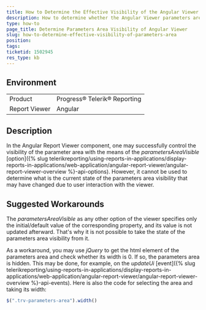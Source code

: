 ```yaml
---
title: How to Determine the Effective Visibility of the Angular Viewer Parameters Area
description: How to determine whether the Angular Viewer parameters area is currently visible
type: how-to
page_title: Determine Parameters Area Visibility of Angular Viewer
slug: how-to-determine-effective-visibility-of-parameters-area
position: 
tags: 
ticketid: 1502945
res_type: kb
---
```


## Environment
<table>
	<tbody>
		<tr>
			<td>Product</td>
			<td>Progress® Telerik® Reporting</td>
		</tr>
		<tr>
			<td>Report Viewer</td>
			<td>Angular</td>
		</tr>
	</tbody>
</table>


## Description
In the Angular Report Viewer component, one may successfully control the visibility of the parameter area with the means of the _parametersAreaVisible_ [option]({% slug telerikreporting/using-reports-in-applications/display-reports-in-applications/web-application/angular-report-viewer/angular-report-viewer-overview %}-api-options). However, it cannot be used to determine what is the current state of the parameters area visibility that may have changed due to user interaction with the viewer.

## Suggested Workarounds
The _parametersAreaVisible_ as any other option of the viewer specifies only the initial/default value of the corresponding property, and its value is not updated afterward. That's why it is not possible to take the state of the parameters area visibility from it.

As a workaround, you may use _jQuery_ to get the html element of the parameters area and check whether its width is 0. If so, the parameters area is hidden. This may be done, for example, on the _updateUi_ [event]({% slug telerikreporting/using-reports-in-applications/display-reports-in-applications/web-application/angular-report-viewer/angular-report-viewer-overview %}-api-events). Here is also the code for selecting the area and taking its width:
```JavaScript
$(".trv-parameters-area").width()
```
